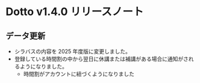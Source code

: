 # Dotto v1.4.0 リリースノート

## データ更新

- シラバスの内容を 2025 年度版に変更しました。
- 登録している時間割の中から翌日に休講または補講がある場合に通知がされるようになりました。
  - 時間割がアカウントに紐づくようになりました
